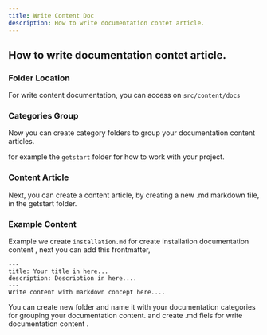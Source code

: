 ```yaml
---
title: Write Content Doc
description: How to write documentation contet article.
---
```

## How to write documentation contet article.

### Folder Location

For write content documentation, you can access on `src/content/docs`

### Categories Group

Now you can create category folders to group your documentation content articles.

for example the `getstart` folder for how to work with your project.

### Content Article

Next, you can create a content article, by creating a new .md markdown file, in the getstart folder.

### Example Content

Example we create `installation.md` for create installation documentation content , next you can add this frontmatter,

```
---
title: Your title in here...
description: Description in here....
---
Write content with markdown concept here....
```

You can create new folder and name it with your documentation categories for grouping your documentation content. and create .md fiels for write documentation content .
